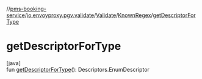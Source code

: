 //[pms-booking-service](../../../../index.md)/[io.envoyproxy.pgv.validate](../../index.md)/[Validate](../index.md)/[KnownRegex](index.md)/[getDescriptorForType](get-descriptor-for-type.md)

# getDescriptorForType

[java]\
fun [getDescriptorForType](get-descriptor-for-type.md)(): Descriptors.EnumDescriptor